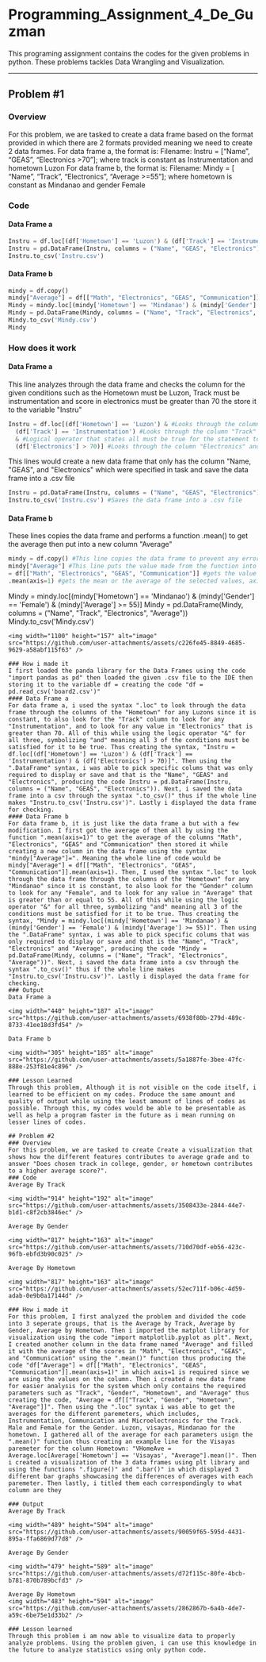 # Programming_Assignment_4_De_Guzman
This programing assignment contains the codes for the given problems in python. These problems tackles Data Wrangling and Visualization.
___
## Problem #1
### Overview
For this problem, we are tasked to create a data frame based on the format provided in which there are 2 formats provided meaning we need to create 2 data frames. 
For data frame a, the format is: Filename: Instru = [“Name”, “GEAS”, “Electronics >70”]; where track is constant as Instrumentation and hometown Luzon
For data frame b, the format is: Filename: Mindy = [ “Name”, “Track”, “Electronics”, “Average >=55”]; where hometown is
constant as Mindanao and gender Female
### Code
#### Data Frame a
```python
Instru = df.loc[(df['Hometown'] == 'Luzon') & (df['Track'] == 'Instrumentation') & (df['Electronics'] > 70)]
Instru = pd.DataFrame(Instru, columns = ("Name", "GEAS", "Electronics"))
Instru.to_csv('Instru.csv')
```
#### Data Frame b
```python
mindy = df.copy()
mindy["Average"] = df[["Math", "Electronics", "GEAS", "Communication"]].mean(axis=1)
Mindy = mindy.loc[(mindy['Hometown'] == 'Mindanao') & (mindy['Gender'] == 'Female') & (mindy['Average'] >= 55)]
Mindy = pd.DataFrame(Mindy, columns = ("Name", "Track", "Electronics", "Average"))
Mindy.to_csv('Mindy.csv')
Mindy
```
### How does it work
#### Data Frame a
This line analyzes through the data frame and checks the column for the given conditions such as the Hometown must be Luzon, Track must be instrumentation and score in electronics must be greater than 70 the store it to the variable "Instru"
```python
Instru = df.loc[(df['Hometown'] == 'Luzon') & #Looks through the column "Hometown" and checks for the string "Luzon"
  (df['Track'] == 'Instrumentation') #Looks through the column "Track" and checks for the string "Instrumentation" 
  & #Logical operator that states all must be true for the statement to be true or in this case inlcuded.
  (df['Electronics'] > 70)] #Looks through the column "Electronics" and checks the value if they are more than 70
```
This lines would create a new data frame that only has the column "Name, "GEAS", and "Electronics" which were specified in task and save the data frame into a .csv file
```python
Instru = pd.DataFrame(Instru, columns = ("Name", "GEAS", "Electronics")) #Creates a new data frame that only has specific column
Instru.to_csv('Instru.csv') #Saves the data frame into a .csv file
```
#### Data Frame b
These lines copies the data frame and performs a function .mean() to get the average then put into a new column "Average"
```python
mindy = df.copy() #This line copies the data frame to prevent any errors in the code
mindy["Average"] #This line puts the value made from the function into a new column of an array
= df[["Math", "Electronics", "GEAS", "Communication"]] #gets the value within these columns
.mean(axis=1) #gets the mean or the average of the selected values, axis=1 for the column\
```
Mindy = mindy.loc[(mindy['Hometown'] == 'Mindanao') & (mindy['Gender'] == 'Female') & (mindy['Average'] >= 55)]
Mindy = pd.DataFrame(Mindy, columns = ("Name", "Track", "Electronics", "Average"))
Mindy.to_csv('Mindy.csv')
```
<img width="1100" height="157" alt="image" src="https://github.com/user-attachments/assets/c226fe45-8849-4685-9629-a58abf115f63" />

### How i made it
I first loaded the panda library for the Data Frames using the code "import pandas as pd" then loaded the given .csv file to the IDE then storing it to the variable df = creating the code "df = pd.read_csv('board2.csv')"
#### Data Frame a
For data frame a, i used the syntax ".loc" to look through the data frame through the columns of the "Hometown" for any Luzons since it is constant, to also look for the "Track" column to look for any "Instrumentation", and to look for any value in "Electronics" that is greater than 70. All of this while using the logic operator "&" for all three, symbolizing "and" meaning all 3 of the conditions must be satisfied for it to be true. Thus creating the syntax, "Instru = df.loc[(df['Hometown'] == 'Luzon') & (df['Track'] == 'Instrumentation') & (df['Electronics'] > 70)]". Then using the ".DataFrame" syntax, i was able to pick specific colums that was only required to display or save and that is the "Name", "GEAS" and "Electronics", producing the code Instru = pd.DataFrame(Instru, columns = ("Name", "GEAS", "Electronics")). Next, i saved the data frame into a csv through the syntax ".to_csv()" thus if the whole line makes "Instru.to_csv('Instru.csv')". Lastly i displayed the data frame for checking.
#### Data Frame b
For data frame b, it is just like the data frame a but with a few modification. I first got the average of them all by using the function ".mean(axis=1)" to get the average of the columns "Math", "Electronics", "GEAS" and "Communication" then stored it while creating a new column in the data frame using the syntax "mindy["Average"]=". Meaning the whole line of code would be mindy["Average"] = df[["Math", "Electronics", "GEAS", "Communication"]].mean(axis=1). Then, I used the syntax ".loc" to look through the data frame through the columns of the "Hometown" for any "Mindanao" since it is constant, to also look for the "Gender" column to look for any "Female", and to look for any value in "Average" that is greater than or equal to 55. All of this while using the logic operator "&" for all three, symbolizing "and" meaning all 3 of the conditions must be satisfied for it to be true. Thus creating the syntax, "Mindy = mindy.loc[(mindy['Hometown'] == 'Mindanao') & (mindy['Gender'] == 'Female') & (mindy['Average'] >= 55)]". Then using the ".DataFrame" syntax, i was able to pick specific colums that was only required to display or save and that is the "Name", "Track", "Electronics" and "Average", producing the code "Mindy = pd.DataFrame(Mindy, columns = ("Name", "Track", "Electronics", "Average"))". Next, i saved the data frame into a csv through the syntax ".to_csv()" thus if the whole line makes "Instru.to_csv('Instru.csv')". Lastly i displayed the data frame for checking.
### Output 
Data Frame a

<img width="440" height="187" alt="image" src="https://github.com/user-attachments/assets/6938f80b-279d-489c-8733-41ee18d3fd54" />

Data Frame b

<img width="305" height="185" alt="image" src="https://github.com/user-attachments/assets/5a1887fe-3bee-47fc-888e-253f81e4c896" />

### Lesson Learned
Through this problem, Although it is not visible on the code itself, i learned to be efficient on my codes. Produce the same amount and quality of output while using the least amount of lines of codes as possible. Through this, my codes would be able to be presentable as well as help a program faster in the future as i mean running on lesser lines of codes.

## Problem #2
### Overview
For this problem, we are tasked to create Create a visualization that shows how the different features contributes to average grade and to answer "Does chosen track in college, gender, or hometown contributes to a higher average score?".
### Code 
Average By Track

<img width="914" height="192" alt="image" src="https://github.com/user-attachments/assets/3508433e-2844-44e7-b1d1-c8f2cb3846ec" />

Average By Gender 

<img width="817" height="163" alt="image" src="https://github.com/user-attachments/assets/710d70df-eb56-423c-96fb-ebfd3b90c025" />

Average By Hometown

<img width="817" height="163" alt="image" src="https://github.com/user-attachments/assets/52ec711f-b06c-4d59-adab-0e9b0a17144d" />

### How i made it
For this problem, I first analyzed the problem and divided the code into 3 seperate groups, that is the Average by Track, Average by Gender, Average by Hometown. Then i imported the matplot library for visualization using the code "import matplotlib.pyplot as plt". Next, I created another column in the data frame named "Average" and filled it with the average of the scores in "Math", "Electronics", "GEAS", and "Communication" using the ".mean()" function thus producing the code "df["Average"] = df[["Math", "Electronics", "GEAS", "Communication"]].mean(axis=1)" in which axis=1 is required since we are using the values on the column. Then i created a new data frame for easier analysis for the system which only contains the required parameters such as "Track", "Gender", "Hometown", and "Average" thus creating the code, "Average = df[["Track", "Gender", "Hometown", "Average"]]". Then using the ".loc" syntax i was able to get the averages for the different paremeters, which includes, Instrumentation, Communication and Microelectronics for the Track. Male and Female for the Gender. Luzon, visayas, Mindanao for the hometown. I gathered all of the average for each parameters usign the ".mean()" function thus creating an example line for the Visayas paremeter for the column Hometown: "VHomeAve = Average.loc[Average['Hometown'] == 'Visayas', "Average"].mean()". Then i created a visualization of the 3 data frames using plt library and using the functions ".figure()" and ".bar()" in which displayed 3 different bar graphs showcasing the differences of averages with each paremeter. Then lastly, i titled them each correspondingly to what column are they

### Output
Average By Track

<img width="489" height="594" alt="image" src="https://github.com/user-attachments/assets/90059f65-595d-4431-895a-ffa6869d77d8" />

Average By Gender 

<img width="479" height="589" alt="image" src="https://github.com/user-attachments/assets/d72f115c-80fe-4bcb-b781-870b789bcfd3" />

Average By Hometown
<img width="483" height="594" alt="image" src="https://github.com/user-attachments/assets/2862867b-6a4b-4de7-a59c-6be75e1d33b2" />

### Lesson learned
Through this problem i am now able to visualize data to properly analyze problems. Using the problem given, i can use this knowledge in the future to analyze statistics using only python code. 
